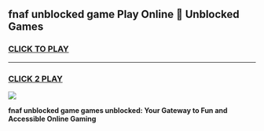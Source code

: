 
## fnaf unblocked game Play Online 👋 Unblocked Games
<h3>
<a href="https://premium.freeplayer.one?title=fnaf_unblocked_game&ref=19F">CLICK TO PLAY</a></h3>
<hr>

<h3>
<a href="https://premium.freeplayer.one?title=fnaf_unblocked_game&ref=19F">CLICK 2 PLAY</a>
  
</h3>

<a href="https://premium.freeplayer.one?title=fnaf_unblocked_game&ref=19F"><img src="https://clearcache.store/games.png"></a>


**fnaf unblocked game games unblocked: Your Gateway to Fun and Accessible Online Gaming**
